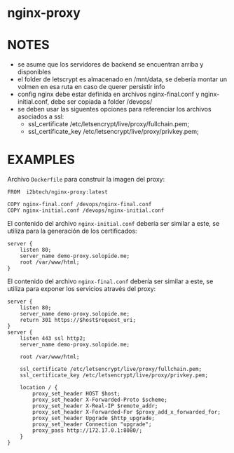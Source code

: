 # nginx-proxy

# NOTES

* se asume que los servidores de backend se encuentran arriba y disponibles
* el folder de letscrypt es almacenado en /mnt/data, se debería montar un volmen en esa ruta en caso de querer persistir info
* config nginx debe estar definida en archivos nginx-final.conf y nginx-initial.conf, debe ser copiada a folder /devops/
* se deben usar las siguentes opciones para referenciar los archivos asociados a ssl:
    * ssl_certificate /etc/letsencrypt/live/proxy/fullchain.pem;
    * ssl_certificate_key /etc/letsencrypt/live/proxy/privkey.pem;

# EXAMPLES

Archivo `Dockerfile` para construir la imagen del proxy:

```
FROM  i2btech/nginx-proxy:latest

COPY nginx-final.conf /devops/nginx-final.conf
COPY nginx-initial.conf /devops/nginx-initial.conf
```

El contenido del archivo `nginx-initial.conf` debería ser similar a este, se utiliza para la generación de los certificados:
```
server {
    listen 80;
    server_name demo-proxy.solopide.me;
    root /var/www/html;
}
```

El contenido del archivo `nginx-final.conf` debería ser similar a este, se utiliza para exponer los servicios através del proxy:
```
server {
    listen 80;
    server_name demo-proxy.solopide.me;
    return 301 https://$host$request_uri;
}
server {
    listen 443 ssl http2;
    server_name demo-proxy.solopide.me;

    root /var/www/html;

    ssl_certificate /etc/letsencrypt/live/proxy/fullchain.pem;
    ssl_certificate_key /etc/letsencrypt/live/proxy/privkey.pem;

    location / {
        proxy_set_header HOST $host;
        proxy_set_header X-Forwarded-Proto $scheme;
        proxy_set_header X-Real-IP $remote_addr;
        proxy_set_header X-Forwarded-For $proxy_add_x_forwarded_for;
        proxy_set_header Upgrade $http_upgrade;
        proxy_set_header Connection "upgrade";
        proxy_pass http://172.17.0.1:8080/;
    }
}
```
